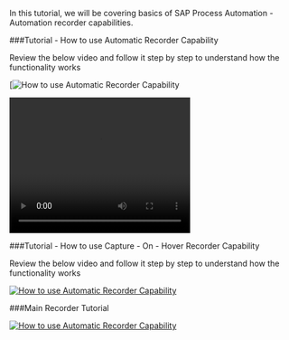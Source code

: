 In this tutorial, we will be covering basics of SAP Process Automation - Automation recorder capabilities.

###Tutorial - How to use Automatic Recorder Capability

Review the below video and follow it step by step to understand how the functionality works

[![How to use Automatic Recorder Capability]({https://video.sap.com/media/t/1_yku20zqm})

<video width="320" height="240" controls>
  <source src="Tutorial-How to use Recorder Automatic Capture Functionality.mp4" type="video/mp4">
</video>

###Tutorial - How to use Capture - On - Hover Recorder Capability

Review the below video and follow it step by step to understand how the functionality works

[![How to use Automatic Recorder Capability]({image-url})]({https://video.sap.com/media/t/1_yku20zqm})

###Main Recorder Tutorial

[![How to use Automatic Recorder Capability]({image-url})]({https://video.sap.com/media/t/1_yku20zqm})
